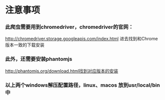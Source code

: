 # 注意事项
### 此爬虫需要用到chromedriver，chromedriver的官网：
http://chromedriver.storage.googleapis.com/index.html
进去找到和Chrome版本一致的下载安装

### 此外，还需要安装phantomjs
http://phantomjs.org/download.html找到对应版本的安装

### 以上两个windows解压配置路径，linux、macos 放到usr/local/bin中

